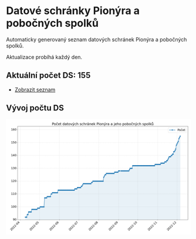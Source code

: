 # Datové schránky Pionýra a pobočných spolků

Automaticky generovaný seznam datových schránek Pionýra a pobočných spolků.

Aktualizace probíhá každý den.

## Aktuální počet DS: 155

- [Zobrazit seznam](datovky.csv)

## Vývoj počtu DS

![Vývoj počtu datových schránek](history.png)
